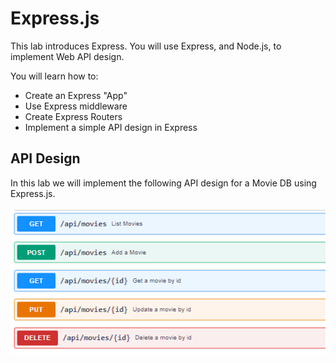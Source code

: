 # Express.js

This lab introduces Express. You will use Express, and Node.js, to implement Web API design. 

You will learn how to:

- Create an Express "App"
- Use Express middleware
- Create Express Routers 
- Implement a simple API design in Express

## API Design

In this lab we will implement the following API design for a Movie DB using Express.js. 

![](./img/des.png)
